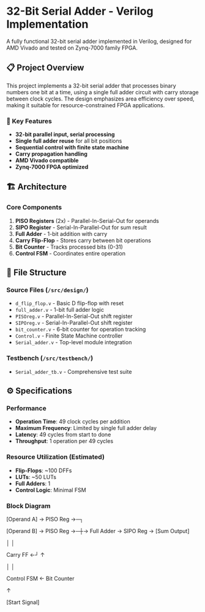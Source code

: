 # 32-Bit Serial Adder - Verilog Implementation

A fully functional 32-bit serial adder implemented in Verilog, designed for AMD Vivado and tested on Zynq-7000 family FPGA.

## 📋 Project Overview

This project implements a 32-bit serial adder that processes binary numbers one bit at a time, using a single full adder circuit with carry storage between clock cycles. The design emphasizes area efficiency over speed, making it suitable for resource-constrained FPGA applications.

### 🎯 Key Features
- **32-bit parallel input, serial processing**
- **Single full adder reuse** for all bit positions
- **Sequential control with finite state machine**
- **Carry propagation handling**
- **AMD Vivado compatible**
- **Zynq-7000 FPGA optimized**

## 🏗️ Architecture

### Core Components
1. **PISO Registers** (2x) - Parallel-In-Serial-Out for operands
2. **SIPO Register** - Serial-In-Parallel-Out for sum result
3. **Full Adder** - 1-bit addition with carry
4. **Carry Flip-Flop** - Stores carry between bit operations
5. **Bit Counter** - Tracks processed bits (0-31)
6. **Control FSM** - Coordinates entire operation

## 📁 File Structure

### Source Files (`/src/design/`)
- `d_flip_flop.v` - Basic D flip-flop with reset
- `full_adder.v` - 1-bit full adder logic
- `PISOreg.v` - Parallel-In-Serial-Out shift register
- `SIPOreg.v` - Serial-In-Parallel-Out shift register  
- `bit_counter.v` - 6-bit counter for operation tracking
- `Control.v` - Finite State Machine controller
- `Serial_adder.v` - Top-level module integration

### Testbench (`/src/testbench/`)
- `Serial_adder_tb.v` - Comprehensive test suite

## ⚙️ Specifications

### Performance
- **Operation Time**: 49 clock cycles per addition
- **Maximum Frequency**: Limited by single full adder delay
- **Latency**: 49 cycles from start to done
- **Throughput**: 1 operation per 49 cycles

### Resource Utilization (Estimated)
- **Flip-Flops**: ~100 DFFs
- **LUTs**: ~50 LUTs
- **Full Adders**: 1
- **Control Logic**: Minimal FSM

### Block Diagram
[Operand A] → PISO Reg →─┐
                        
[Operand B] → PISO Reg →─┼→ Full Adder → SIPO Reg → [Sum Output]

│ │

Carry FF ←┘ ↑

│ │

Control FSM ← Bit Counter

↑

[Start Signal]
